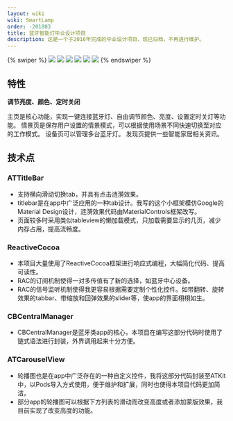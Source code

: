 ```yaml
---
layout: wiki
wiki: SmartLamp
order: -201803
title: 蓝牙智能灯毕业设计项目
description: 这是一个于2016年完成的毕业设计项目，现已归档，不再进行维护。
---
```


{% swiper %}
![](https://cdn.jsdelivr.net/gh/cdn-x/wiki@1.0.2/smartlamp/screenshot01.png)
![](https://cdn.jsdelivr.net/gh/cdn-x/wiki@1.0.2/smartlamp/screenshot02.png)
![](https://cdn.jsdelivr.net/gh/cdn-x/wiki@1.0.2/smartlamp/screenshot03.png)
![](https://cdn.jsdelivr.net/gh/cdn-x/wiki@1.0.2/smartlamp/screenshot04.png)
![](https://cdn.jsdelivr.net/gh/cdn-x/wiki@1.0.2/smartlamp/screenshot05.png)
![](https://cdn.jsdelivr.net/gh/cdn-x/wiki@1.0.2/smartlamp/screenshot06.png)
{% endswiper %}

<!-- more -->

## 特性

**调节亮度、颜色、定时关闭**

主页是核心功能，实现一键连接蓝牙灯、自由调节颜色、亮度、设置定时关灯等功能。
情景页是保存用户设置的情景模式，可以根据使用场景不同快速切换至对应的工作模式。
设备页可以管理多台蓝牙灯。
发现页提供一些智能家居相关资讯。


##   技术点

### ATTitleBar

- 支持横向滑动切换tab，并具有点击涟漪效果。
- titlebar是在app中广泛应用的一种tab设计。我写的这个小框架模仿Google的Material Design设计，涟漪效果代码由MaterialControls框架改写。
- 页面较多时采用类似tableview的懒加载模式，只加载需要显示的几页，减少内存占用，提高流畅度。

### ReactiveCocoa

- 本项目大量使用了ReactiveCocoa框架进行响应式编程，大幅简化代码、提高可读性。
- RAC的订阅机制使得一对多传值有了新的选择，如蓝牙中心设备。
- RAC的信号监听机制使得我更容易根据需要定制个性化控件。如带翻转、旋转效果的tabbar、带缩放和回弹效果的slider等，使app的界面栩栩如生。

### CBCentralManager

- CBCentralManager是蓝牙类app的核心，本项目在编写这部分代码时使用了链式语法进行封装，外界调用起来十分方便。

### ATCarouselView

- 轮播图也是在app中广泛存在的一种自定义控件，我将这部分代码封装至ATKit中，以Pods导入方式使用，便于维护和扩展，同时也使得本项目代码更加简洁。
- 部分app的轮播图可以根据下方列表的滑动而改变高度或者添加蒙版效果，我目前实现了改变高度的功能。

